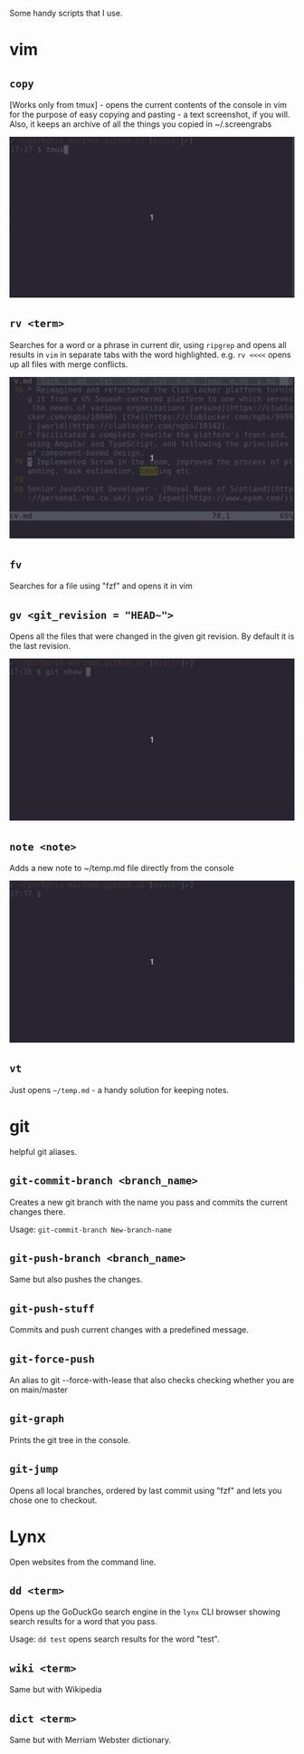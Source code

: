Some handy scripts that I use.


vim
===

`copy`
---
[Works only from tmux] - opens the current contents of the console in vim for the purpose of easy copying and pasting - a text screenshot, if you will. Also, it keeps an archive of all the things you copied in ~/.screengrabs

![copy](vids/copy.gif)

`rv <term>`
---
Searches for a word or a phrase in current dir, using `ripgrep` and opens all results in `vim` in separate tabs with the word highlighted. e.g. `rv <<<<` opens up all files with merge conflicts.


![copy](vids/rv.gif)

`fv`
---
Searches for a file using "fzf" and opens it in vim


`gv <git_revision = "HEAD~">`
---
Opens all the files that were changed in the given git revision. By default it is the last revision.

![copy](vids/gv.gif)

`note <note>`
---
Adds a new note to  ~/temp.md file directly from the console

![copy](vids/note.gif)

`vt`
---
Just opens `~/temp.md` - a handy solution for keeping notes.

git
===

helpful git aliases.

`git-commit-branch <branch_name>`
---
Creates a new git branch with the name you pass and commits the current changes there. 

Usage: `git-commit-branch New-branch-name`


`git-push-branch <branch_name>`
---
Same but also pushes the changes.

`git-push-stuff`
---
Commits and push current changes with a predefined message.

`git-force-push`
---
An alias to git --force-with-lease that also checks checking whether you are on main/master

`git-graph`
---
Prints the git tree in the console.

`git-jump`
---
Opens all local branches, ordered by last commit using "fzf" and lets you chose one to checkout.



Lynx
===

Open websites from the command line.

`dd <term>`
---
Opens up the GoDuckGo search engine in the `lynx` CLI browser showing search results for a word that you pass. 

Usage: `dd test` opens search results for the word "test".

`wiki <term>`
---
Same but with Wikipedia

`dict <term>`
---
Same but with Merriam Webster dictionary.


